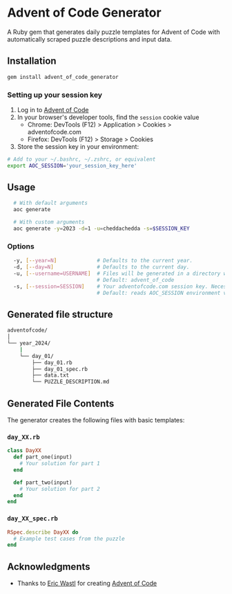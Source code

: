 # Advent of Code Generator

A Ruby gem that generates daily puzzle templates for Advent of Code with automatically scraped puzzle descriptions and input data.

## Installation

```sh
gem install advent_of_code_generator
```

### Setting up your session key

1. Log in to [Advent of Code](https://adventofcode.com)
2. In your browser's developer tools, find the `session` cookie value
   - Chrome: DevTools (F12) > Application > Cookies > adventofcode.com
   - Firefox: DevTools (F12) > Storage > Cookies
3. Store the session key in your environment:

```sh
# Add to your ~/.bashrc, ~/.zshrc, or equivalent
export AOC_SESSION='your_session_key_here'
```

## Usage

```sh
  # With default arguments
  aoc generate

  # With custom arguments
  aoc generate -y=2023 -d=1 -u=cheddachedda -s=$SESSION_KEY
```

### Options

```sh
  -y, [--year=N]             # Defaults to the current year.
  -d, [--day=N]              # Defaults to the current day.
  -u, [--username=USERNAME]  # Files will be generated in a directory with this name. Useful for multi-user repos.
                             # Default: advent_of_code
  -s, [--session=SESSION]    # Your adventofcode.com session key. Necessary for scraping data files and specs for part two.
                             # Default: reads AOC_SESSION environment variable if it exists.
```

## Generated file structure

```sh
adventofcode/
│
└── year_2024/
    |
    └── day_01/
        ├── day_01.rb
        ├── day_01_spec.rb
        ├── data.txt
        └── PUZZLE_DESCRIPTION.md
```

## Generated File Contents

The generator creates the following files with basic templates:

### `day_XX.rb`

```ruby
class DayXX
  def part_one(input)
    # Your solution for part 1
  end

  def part_two(input)
    # Your solution for part 2
  end
end
```

### `day_XX_spec.rb`

```ruby
RSpec.describe DayXX do
  # Example test cases from the puzzle
end
```

## Acknowledgments

- Thanks to [Eric Wastl](https://twitter.com/ericwastl) for creating [Advent of Code](https://adventofcode.com)

